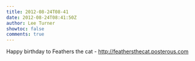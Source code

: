 ```yaml
---
title: 2012-08-24T08-41
date: 2012-08-24T08:41:50Z
author: Lee Turner
showtoc: false
comments: true
---
```


Happy birthday to Feathers the cat - http://feathersthecat.posterous.com

